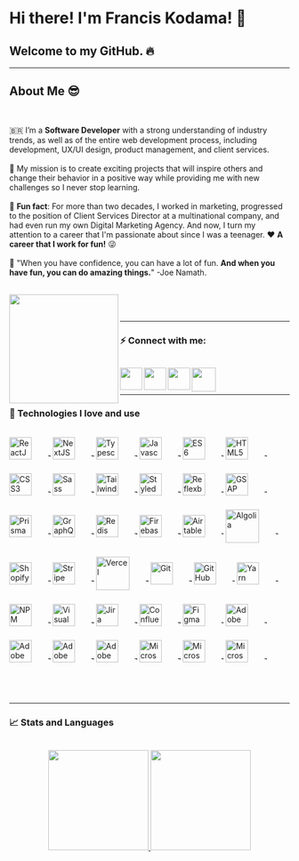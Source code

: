 # Hi there! I'm Francis Kodama! 👋

## Welcome to my GitHub. 🔥

<hr />

## About Me 😎

<br />

🇧🇷 I’m a **Software Developer** with a strong understanding of industry trends, as well as of the entire web development process, including development, UX/UI design, product management, and client services.
</br>
</br>
🚀 My mission is to create exciting projects that will inspire others and change their behavior in a positive way while providing me with new challenges so I never stop learning.
</br>
</br>
🏁 **Fun fact**: For more than two decades, I worked in marketing, progressed to the position of Client Services Director at a multinational company, and had even run my own Digital Marketing Agency. And now, I turn my attention to a career that I'm passionate about since I was a teenager. ❤️ **A career that I work for fun!** 😜
</br>
</br>
💭 "When you have confidence, you can have a lot of fun. **And when you have fun, you can do amazing things.**" -Joe Namath.
</br>
</br>

<a href="https://www.fkodama.com/" target="_blank">
<img align="left" width="196px" src="https://www.fkodama.com/_permanent/git/portfolio.svg"  />
</a>

</br>
</br>

<hr />

### ⚡ Connect with me:

<br />
<a href="https://www.fkodama.com/" target="_blank">
<img align="left" width="40px" src="https://www.fkodama.com/_permanent/git/website.svg"  />
</a>

<a href="https://www.linkedin.com/in/kodama/" target="_blank">
  <img align="left" width="40px" src="https://www.fkodama.com/_permanent/git/linkedin.svg"  />
</a>
<a href="https://www.instagram.com" target="_blank">
  <img align="left" width="40px" src="https://www.fkodama.com/_permanent/git/instagram.svg"  />
</a>
<a href="mailto:fk@fkodama.com">
  <img align="left" width="43px" src="https://www.fkodama.com/_permanent/git/email.svg" />
</a>

</br>
</br>

<hr />

### 🤖 Technologies I love and use

<div style="display: inline_block">
  <br>
  <!-- Frameworks and Languages -->
  <img align="center" alt="ReactJS" height="40px" src="https://fkodama.com/techstack-icons/react.svg" style="padding-right:25px; padding-bottom:25px;">       
  <!-- -------------->
  <img align="center" alt="Transparent Square" width="5px" src="https://fkodama.com/techstack-icons/10x10-transp-square.png">                 
  <!-- -------------->
    <img align="center" alt="NextJS" height="40px" src="https://fkodama.com/techstack-icons/nextjs-icon.svg" style="padding-right:25px; padding-bottom:25px;">
    <!-- -------------->
  <img align="center" alt="Transparent Square" width="5px" src="https://fkodama.com/techstack-icons/10x10-transp-square.png">                 
  <!-- -------------->
  <img align="center" alt="Typescript" height="40px" src="https://fkodama.com/techstack-icons/typescript-icon.svg" style="padding-right:25px; padding-bottom:25px;">                 
    <!-- -------------->
  <img align="center" alt="Transparent Square" width="5px" src="https://fkodama.com/techstack-icons/10x10-transp-square.png">                 
  <!-- -------------->
  <img align="center" alt="Javascript" height="40px" src="https://fkodama.com/techstack-icons/javascript.svg" style="padding-right:25px; padding-bottom:25px;">
    <!-- -------------->
  <img align="center" alt="Transparent Square" width="5px" src="https://fkodama.com/techstack-icons/10x10-transp-square.png">                 
  <!-- -------------->
  <img align="center" alt="ES6" height="40px" src="https://fkodama.com/techstack-icons/es6.svg" style="padding-right:25px; padding-bottom:25px;">
  <!-- -------------->
  <img align="center" alt="Transparent Square" width="5px" src="https://fkodama.com/techstack-icons/10x10-transp-square.png">                 
  <!-- -------------->
  
  <!-- Styles -->
  <img align="center" alt="HTML5" width="40px" src="https://fkodama.com/techstack-icons/html-5.svg" style="padding-right:25px; padding-bottom:25px;" />
    <!-- -------------->
  <img align="center" alt="Transparent Square" width="5px" src="https://fkodama.com/techstack-icons/10x10-transp-square.png">                 
  <!-- -------------->
  <img align="center" alt="CSS3" width="40px" src="https://fkodama.com/techstack-icons/css-3.svg" style="padding-right:25px; padding-bottom:25px;" />
    <!-- -------------->
  <img align="center" alt="Transparent Square" width="5px" src="https://fkodama.com/techstack-icons/10x10-transp-square.png">                 
  <!-- -------------->
  <img align="center" alt="Sass" width="40px" src="https://fkodama.com/techstack-icons/sass.svg" style="padding-right:25px; padding-bottom:25px;" />
    <!-- -------------->
  <img align="center" alt="Transparent Square" width="5px" src="https://fkodama.com/techstack-icons/10x10-transp-square.png">                 
  <!-- -------------->
  <img align="center" alt="Tailwind CSS" width="40px" src="https://fkodama.com/techstack-icons/tailwindcss-icon.svg" style="padding-right:25px; padding-bottom:25px;" />
    <!-- -------------->
  <img align="center" alt="Transparent Square" width="5px" src="https://fkodama.com/techstack-icons/10x10-transp-square.png">                 
  <!-- -------------->
  <img align="center" alt="Styled Components" width="40px" src="https://fkodama.com/techstack-icons/styled-components.svg" style="padding-right:25px; padding-bottom:25px;" />
    <!-- -------------->
  <img align="center" alt="Transparent Square" width="5px" src="https://fkodama.com/techstack-icons/10x10-transp-square.png">                 
  <!-- -------------->
  <img align="center" alt="Reflexbox" width="40px" src="https://fkodama.com/techstack-icons/reflexbox.png)" style="padding-right:25px; padding-bottom:25px;" />
  <!-- -------------->
  <img align="center" alt="Transparent Square" width="5px" src="https://fkodama.com/techstack-icons/10x10-transp-square.png">                 
  <!-- -------------->

  <!-- Animation -->
  <img align="center" alt="GSAP" width="40px" src="https://fkodama.com/techstack-icons/gsap.svg" style="padding-right:25px; padding-bottom:25px;">
  <!-- -------------->
  <img align="center" alt="Transparent Square" width="5px" src="https://fkodama.com/techstack-icons/10x10-transp-square.png">                 
  <!-- -------------->

  <!-- Databases -->
  <img align="center" alt="Prisma" width="40px" src="https://fkodama.com/techstack-icons/prisma.svg" style="padding-right:25px; padding-bottom:25px;">
    <!-- -------------->
  <img align="center" alt="Transparent Square" width="5px" src="https://fkodama.com/techstack-icons/10x10-transp-square.png">                 
  <!-- -------------->
  <img align="center" alt="GraphQL" width="40px" src="https://fkodama.com/techstack-icons/graphql.svg" style="padding-right:25px; padding-bottom:25px;">
  <!-- -------------->
  <img align="center" alt="Transparent Square" width="5px" src="https://fkodama.com/techstack-icons/10x10-transp-square.png">                 
  <!-- -------------->
  <img align="center" alt="Redis" width="40px" src="https://fkodama.com/techstack-icons/redis.svg" style="padding-right:25px; padding-bottom:25px;">
    <!-- -------------->
  <img align="center" alt="Transparent Square" width="5px" src="https://fkodama.com/techstack-icons/10x10-transp-square.png">                 
  <!-- -------------->
  <img align="center" alt="Firebase" width="40px" src="https://fkodama.com/techstack-icons/firebase.svg" style="padding-right:25px; padding-bottom:25px;">
    <!-- -------------->
  <img align="center" alt="Transparent Square" width="5px" src="https://fkodama.com/techstack-icons/10x10-transp-square.png">                 
  <!-- -------------->
  <img align="center" alt="Airtable" width="40px" src="https://fkodama.com/techstack-icons/airtable.svg" style="padding-right:25px; padding-bottom:25px;">
    <!-- -------------->
  <img align="center" alt="Transparent Square" width="5px" src="https://fkodama.com/techstack-icons/10x10-transp-square.png">                 
  <!-- -------------->

  <!-- Others -->
  <img align="center" alt="Algolia" width="60px" src="https://fkodama.com/techstack-icons/algolia.svg" style="padding-right:25px; padding-bottom:25px;">
    <!-- -------------->
  <img align="center" alt="Transparent Square" width="5px" src="https://fkodama.com/techstack-icons/10x10-transp-square.png">                 
  <!-- -------------->
  <img align="center" alt="Shopify" width="40px" src="https://fkodama.com/techstack-icons/shopify.svg" style="padding-right:25px; padding-bottom:25px;">
    <!-- -------------->
  <img align="center" alt="Transparent Square" width="5px" src="https://fkodama.com/techstack-icons/10x10-transp-square.png">                 
  <!-- -------------->
  <img align="center" alt="Stripe" width="40px" src="https://fkodama.com/techstack-icons/stripe.svg" style="padding-right:25px; padding-bottom:25px;">
    <!-- -------------->
  <img align="center" alt="Transparent Square" width="5px" src="https://fkodama.com/techstack-icons/10x10-transp-square.png">                 
  <!-- -------------->

  <!-- Hosting -->
  <img align="center" alt="Vercel" width="60px" src="https://fkodama.com/techstack-icons/vercel-logo.svg" style="padding-right:25px; padding-bottom:25px;">
  <!-- -------------->
  <img align="center" alt="Transparent Square" width="5px" src="https://fkodama.com/techstack-icons/10x10-transp-square.png">                 
  <!-- -------------->

  <!-- Version Control and Libraries Management -->
  <img align="center" alt="Git" width="40px" src="https://fkodama.com/techstack-icons/git-icon.svg" style="padding-right:25px; padding-bottom:25px;" />
    <!-- -------------->
  <img align="center" alt="Transparent Square" width="5px" src="https://fkodama.com/techstack-icons/10x10-transp-square.png">                 
  <!-- -------------->
  <img align="center" alt="GitHub" width="40px" src="https://fkodama.com/techstack-icons/github-icon.svg" style="padding-right:25px; padding-bottom:25px;" />
    <!-- -------------->
  <img align="center" alt="Transparent Square" width="5px" src="https://fkodama.com/techstack-icons/10x10-transp-square.png">                 
  <!-- -------------->
  <img align="center" alt="Yarn" width="40px" src="https://fkodama.com/techstack-icons/yarn.svg" style="padding-right:25px; padding-bottom:25px;" />
    <!-- -------------->
  <img align="center" alt="Transparent Square" width="5px" src="https://fkodama.com/techstack-icons/10x10-transp-square.png">                 
  <!-- -------------->
  <img align="center" alt="NPM" width="40px" src="https://fkodama.com/techstack-icons/npm-2.svg" style="padding-right:25px; padding-bottom:25px;" />
    <!-- -------------->
  <img align="center" alt="Transparent Square" width="5px" src="https://fkodama.com/techstack-icons/10x10-transp-square.png">                 
  <!-- -------------->

  <!-- Editor -->
  <img align="center" alt="Visual Studio Code" width="40px" src="https://fkodama.com/techstack-icons/visual-studio-code.svg" style="padding-right:25px;padding-bottom:25px;" />
    <!-- -------------->
  <img align="center" alt="Transparent Square" width="5px" src="https://fkodama.com/techstack-icons/10x10-transp-square.png">                 
  <!-- -------------->

  <!-- Project Management -->
  <img align="center" alt="Jira" width="40px" src="https://fkodama.com/techstack-icons/jira.svg" style="padding-right:25px;padding-bottom:25px;" />
    <!-- -------------->
  <img align="center" alt="Transparent Square" width="5px" src="https://fkodama.com/techstack-icons/10x10-transp-square.png">                 
  <!-- -------------->
  <img align="center" alt="Confluence" width="40px" src="https://fkodama.com/techstack-icons/confluence.svg" style="padding-right:25px;padding-bottom:25px;" />
    <!-- -------------->
  <img align="center" alt="Transparent Square" width="5px" src="https://fkodama.com/techstack-icons/10x10-transp-square.png">                 
  <!-- -------------->

  <!-- Design -->
  <img align="center" alt="Figma" height="40px" src="https://fkodama.com/techstack-icons/figma.svg" style="padding-right:25px;padding-bottom:25px;">  
    <!-- -------------->
  <img align="center" alt="Transparent Square" width="5px" src="https://fkodama.com/techstack-icons/10x10-transp-square.png">                 
  <!-- -------------->
  <img align="center" alt="Adobe XD" width="40px" src="https://fkodama.com/techstack-icons/adobe-xd.svg" style="padding-right:25px;padding-bottom:25px;">                                                   
    <!-- -------------->
  <img align="center" alt="Transparent Square" width="5px" src="https://fkodama.com/techstack-icons/10x10-transp-square.png">                 
  <!-- -------------->
  <img align="center" alt="Adobe Photoshop" width="40px" src="https://fkodama.com/techstack-icons/adobe-photoshop.svg" style="padding-right:25px;padding-bottom:25px;">  
    <!-- -------------->
  <img align="center" alt="Transparent Square" width="5px" src="https://fkodama.com/techstack-icons/10x10-transp-square.png">                 
  <!-- -------------->
  <img align="center" alt="Adobe Illustrator" width="40px" src="https://fkodama.com/techstack-icons/adobe-illustrator.svg" style="padding-right:25px;padding-bottom:25px;">  
    <!-- -------------->
  <img align="center" alt="Transparent Square" width="5px" src="https://fkodama.com/techstack-icons/10x10-transp-square.png">                 
  <!-- -------------->
  <img align="center" alt="Adobe Premiere" width="40px" src="https://fkodama.com/techstack-icons/adobe-premiere_pro.svg" style="padding-right:25px;padding-bottom:25px;">
    <!-- -------------->
  <img align="center" alt="Transparent Square" width="5px" src="https://fkodama.com/techstack-icons/10x10-transp-square.png">                 
  <!-- -------------->

  <!-- Microsoft -->
  <img align="center" alt="Microsoft excel" width="40px" src="https://fkodama.com/techstack-icons/microsoft-office-excel.svg" style="padding-right:25px;padding-bottom:25px;">  
    <!-- -------------->
  <img align="center" alt="Transparent Square" width="5px" src="https://fkodama.com/techstack-icons/10x10-transp-square.png">                 
  <!-- -------------->
  <img align="center" alt="Microsoft" width="40px" src="https://fkodama.com/techstack-icons/microsoft-office-powerpoint.svg" style="padding-right:25px;padding-bottom:25px;">  
    <!-- -------------->
  <img align="center" alt="Transparent Square" width="5px" src="https://fkodama.com/techstack-icons/10x10-transp-square.png">                 
  <!-- -------------->
  <img align="center" alt="Microsoft" width="40px" src="https://fkodama.com/techstack-icons/microsoft-office.svg" style="padding-right:25px;padding-bottom:25px;">  
    <!-- -------------->
  <img align="center" alt="Transparent Square" width="5px" src="https://fkodama.com/techstack-icons/10x10-transp-square.png">                 
  <!-- -------------->
</div>

<br />
<br />
<hr />

### 📈 Stats and Languages

<br />
<div align="center">
  <a href="https://github.com/franciskodama">
  <img height="180em" src="https://github-readme-stats.vercel.app/api?username=franciskodama&show_icons=true&theme=gradient&include_all_commits=true&count_private=true"/>
  <img height="180em" src="https://github-readme-stats.vercel.app/api/top-langs/?username=franciskodama&layout=compact&langs_count=7&theme=gradient"/>
</div>

